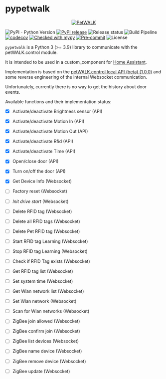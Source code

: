 # pypetwalk

<p align="center">
    <a href="https://www.petwalk.at" target="_blank"><img src="https://www.petwalk.at/downloads_public/press/pics/petWALK-logo_(en).jpg" alt="PetWALK" /></a>
</p>

![PyPI - Python Version](https://img.shields.io/pypi/pyversions/pypetwalk?logo=python)
[![PyPI release](https://img.shields.io/pypi/v/pypetwalk)](https://pypi.org/project/pypetwalk/)
![Release status](https://img.shields.io/pypi/status/pypetwalk)
![Build Pipeline](https://img.shields.io/github/workflow/status/p0l0/pypetwalk/CI)
[![codecov](https://codecov.io/gh/p0l0/pypetwalk/branch/main/graph/badge.svg?token=V5C2O6SK2O)](https://codecov.io/gh/p0l0/pypetwalk)
[![Checked with mypy](http://www.mypy-lang.org/static/mypy_badge.svg)](http://mypy-lang.org/)
[![Pre-commit](https://img.shields.io/badge/pre--commit-enabled-brightgreen?logo=pre-commit&logoColor=f8b424)](https://github.com/pre-commit/pre-commit)
![License](https://img.shields.io/github/license/p0l0/pypetwalk)

`pypetwalk` is a Python 3 (>= 3.9) library to communicate with the petWALK.control module.

It is intended to be used in a custom_component for [Home Assistant](https://www.home-assistant.io/).

Implementation is based on the [petWALK.control local API (beta) (1.0.0)](https://control.petwalk.solutions/doc/api/) and some reverse engineering of the internal Websocket communication.

Unfortunately, currently there is no way to get the history about door events.

Available functions and their implementation status:

- [x] Activate/deactivate Brightness sensor (API)
- [x] Activate/deactivate Motion In (API)
- [x] Activate/deactivate Motion Out (API)
- [x] Activate/deactivate Rfid (API)
- [x] Activate/deactivate Time (API)
- [x] Open/close door (API)
- [x] Turn on/off the door (API)
- [x] Get Device Info (Websocket)
- [ ] Factory reset (Websocket)
- [ ] _Init drive start_ (Websocket)
- [ ] Delete RFID tag (Websocket)
- [ ] Delete all RFID tags (Websocket)
- [ ] Delete Pet RFID tag (Websocket)
- [ ] Start RFID tag Learning (Websocket)
- [ ] Stop RFID tag Learning (Websocket)
- [ ] Check if RFID Tag exists (Websocket)
- [ ] Get RFID tag list (Websocket)
- [ ] Set system time (Websocket)
- [ ] Get Wlan network list (Websocket)
- [ ] Set Wlan network (Websocket)
- [ ] Scan for Wlan networks (Websocket)
- [ ] ZigBee join allowed (Websocket)
- [ ] ZigBee confirm join (Websocket)
- [ ] ZigBee list devices (Websocket)
- [ ] ZigBee name device (Websocket)
- [ ] ZigBee remove device (Websocket)
- [ ] ZigBee update (Websocket)

